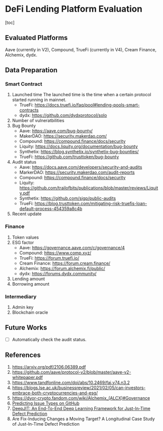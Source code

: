 # DeFi Lending Platform Evaluation

[toc]

## Evaluated Platforms

Aave (currently in V2), Compound, TrueFi (currently in V4), Cream Finance, Alchemix, dydx.

## Data Preparation

### Smart Contract

1. Launched time
    The launched time is the time when a certain protocol started running in mainnet.
    - TrueFi: https://docs.truefi.io/faq/pool#lending-pools-smart-contracts
    - dydx: https://github.com/dydxprotocol/solo
2. Number of vulneratbilities
3. Bug Bounty
    - Aave: https://aave.com/bug-bounty/
    - MakerDAO: https://security.makerdao.com/
    - Compound: https://compound.finance/docs/security
    - Liquity: https://docs.liquity.org/documentation/bug-bounty
    - Synthetix: https://blog.synthetix.io/synthetix-bug-bounties/
    - TrueFi: https://github.com/trusttoken/bug-bounty
4. Audit status
    - Aave: https://docs.aave.com/developers/security-and-audits
    - MarkerDAO: https://security.makerdao.com/audit-reports
    - Compound: https://compound.finance/docs/security
    - Liquity: https://github.com/trailofbits/publications/blob/master/reviews/Liquity.pdf
    - Synthetix: https://github.com/sigp/public-audits
    - TrueFi: https://blog.trusttoken.com/mitigating-risk-truefis-loan-default-process-454359a8c4b
5. Recent update

### Finance

1. Token values
2. ESG factor
    - Aave: https://governance.aave.com/c/governance/4
    - Compound: https://www.comp.xyz/
    - TrueFi: https://forum.truefi.io/
    - Cream Finance: https://forum.cream.finance/
    - Alchemix: https://forum.alchemix.fi/public/
    - dydx: https://forums.dydx.community/
3. Lending amount
4. Borrowing amount

### Intermediary

1. Admin key
2. Blockchain oracle

## Future Works

- [ ] Automatically check the audit status.

## References

1. https://arxiv.org/pdf/2106.06389.pdf
2. https://github.com/aave/protocol-v2/blob/master/aave-v2-whitepaper.pdf
3. https://www.tandfonline.com/doi/abs/10.2469/faj.v74.n3.2
4. https://blogs.lse.ac.uk/businessreview/2021/02/05/can-investors-embrace-both-cryptocurrencies-and-esg/
5. https://dyor-crypto.fandom.com/wiki/Alchemix_(ALCX)#Governance
6. [Predicting Issue Types on GitHub](https://arxiv.org/pdf/2107.09936.pdf)
7. [DeepJIT: An End-To-End Deep Learning Framework for Just-In-Time Defect Prediction](https://posl.ait.kyushu-u.ac.jp/~kamei/publications/Thong_MSR2019.pdf)
8. Are Fix-Inducing Changes a Moving Target? A Longitudinal Case Study of Just-In-Time Defect Prediction
